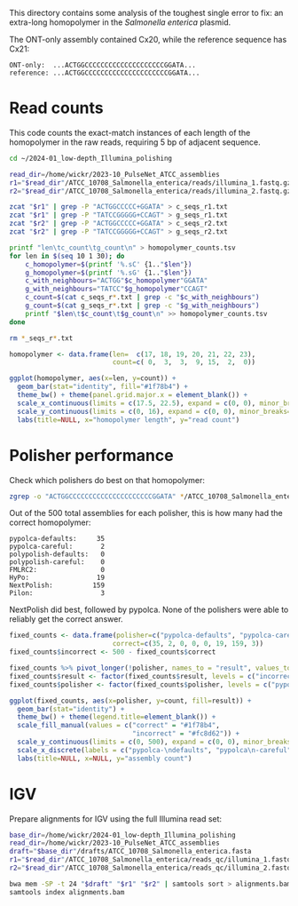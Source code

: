 This directory contains some analysis of the toughest single error to fix: an extra-long homopolymer in the _Salmonella enterica_ plasmid. 

The ONT-only assembly contained Cx20, while the reference sequence has Cx21:
```
ONT-only:  ...ACTGGCCCCCCCCCCCCCCCCCCCCGGATA...
reference: ...ACTGGCCCCCCCCCCCCCCCCCCCCCGGATA...
```



# Read counts

This code counts the exact-match instances of each length of the homopolymer in the raw reads, requiring 5 bp of adjacent sequence.
```bash
cd ~/2024-01_low-depth_Illumina_polishing

read_dir=/home/wickr/2023-10_PulseNet_ATCC_assemblies
r1="$read_dir"/ATCC_10708_Salmonella_enterica/reads/illumina_1.fastq.gz
r2="$read_dir"/ATCC_10708_Salmonella_enterica/reads/illumina_2.fastq.gz

zcat "$r1" | grep -P "ACTGGCCCCC+GGATA" > c_seqs_r1.txt
zcat "$r1" | grep -P "TATCCGGGGG+CCAGT" > g_seqs_r1.txt
zcat "$r2" | grep -P "ACTGGCCCCC+GGATA" > c_seqs_r2.txt
zcat "$r2" | grep -P "TATCCGGGGG+CCAGT" > g_seqs_r2.txt

printf "len\tc_count\tg_count\n" > homopolymer_counts.tsv
for len in $(seq 10 1 30); do
    c_homopolymer=$(printf '%.sC' {1.."$len"})
    g_homopolymer=$(printf '%.sG' {1.."$len"})
    c_with_neighbours="ACTGG"$c_homopolymer"GGATA"
    g_with_neighbours="TATCC"$g_homopolymer"CCAGT"
    c_count=$(cat c_seqs_r*.txt | grep -c "$c_with_neighbours")
    g_count=$(cat g_seqs_r*.txt | grep -c "$g_with_neighbours")
    printf "$len\t$c_count\t$g_count\n" >> homopolymer_counts.tsv
done

rm *_seqs_r*.txt
```

```r
homopolymer <- data.frame(len=  c(17, 18, 19, 20, 21, 22, 23),
                          count=c( 0,  3,  3,  9, 15,  2,  0))

ggplot(homopolymer, aes(x=len, y=count)) +
  geom_bar(stat="identity", fill="#1f78b4") +
  theme_bw() + theme(panel.grid.major.x = element_blank()) +
  scale_x_continuous(limits = c(17.5, 22.5), expand = c(0, 0), minor_breaks=NULL) +
  scale_y_continuous(limits = c(0, 16), expand = c(0, 0), minor_breaks=seq(0, 16, 1)) +
  labs(title=NULL, x="homopolymer length", y="read count")
```




# Polisher performance


Check which polishers do best on that homopolymer:
```bash
zgrep -o "ACTGGCCCCCCCCCCCCCCCCCCCCCGGATA" */ATCC_10708_Salmonella_enterica/*.fasta.gz
```

Out of the 500 total assemblies for each polisher, this is how many had the correct homopolymer:
```
pypolca-defaults:     35
pypolca-careful:       2
polypolish-defaults:   0
polypolish-careful:    0
FMLRC2:                0
HyPo:                 19
NextPolish:          159
Pilon:                 3
```

NextPolish did best, followed by pypolca. None of the polishers were able to reliably get the correct answer.

```r
fixed_counts <- data.frame(polisher=c("pypolca-defaults", "pypolca-careful", "Polypolish-defaults", "Polypolish-careful", "FMLRC2", "HyPo", "NextPolish", "Pilon"),
                          correct=c(35, 2, 0, 0, 0, 19, 159, 3))
fixed_counts$incorrect <- 500 - fixed_counts$correct

fixed_counts %>% pivot_longer(!polisher, names_to = "result", values_to = "count") -> fixed_counts
fixed_counts$result <- factor(fixed_counts$result, levels = c("incorrect", "correct"))
fixed_counts$polisher <- factor(fixed_counts$polisher, levels = c("pypolca-defaults", "pypolca-careful", "Polypolish-defaults", "Polypolish-careful", "FMLRC2", "HyPo", "NextPolish", "Pilon"))

ggplot(fixed_counts, aes(x=polisher, y=count, fill=result)) +
  geom_bar(stat="identity") +
  theme_bw() + theme(legend.title=element_blank()) +
  scale_fill_manual(values = c("correct" = "#1f78b4",
                               "incorrect" = "#fc8d62")) +
  scale_y_continuous(limits = c(0, 500), expand = c(0, 0), minor_breaks=NULL) +
  scale_x_discrete(labels = c("pypolca-\ndefaults", "pypolca\n-careful", "Polypolish-\ndefaults", "Polypolish-\ncareful", "FMLRC2", "HyPo", "NextPolish", "Pilon")) +
  labs(title=NULL, x=NULL, y="assembly count")
```




# IGV

Prepare alignments for IGV using the full Illumina read set:
```bash
base_dir=/home/wickr/2024-01_low-depth_Illumina_polishing
read_dir=/home/wickr/2023-10_PulseNet_ATCC_assemblies
draft="$base_dir"/drafts/ATCC_10708_Salmonella_enterica.fasta
r1="$read_dir"/ATCC_10708_Salmonella_enterica/reads_qc/illumina_1.fastq.gz
r2="$read_dir"/ATCC_10708_Salmonella_enterica/reads_qc/illumina_2.fastq.gz

bwa mem -SP -t 24 "$draft" "$r1" "$r2" | samtools sort > alignments.bam
samtools index alignments.bam
```
